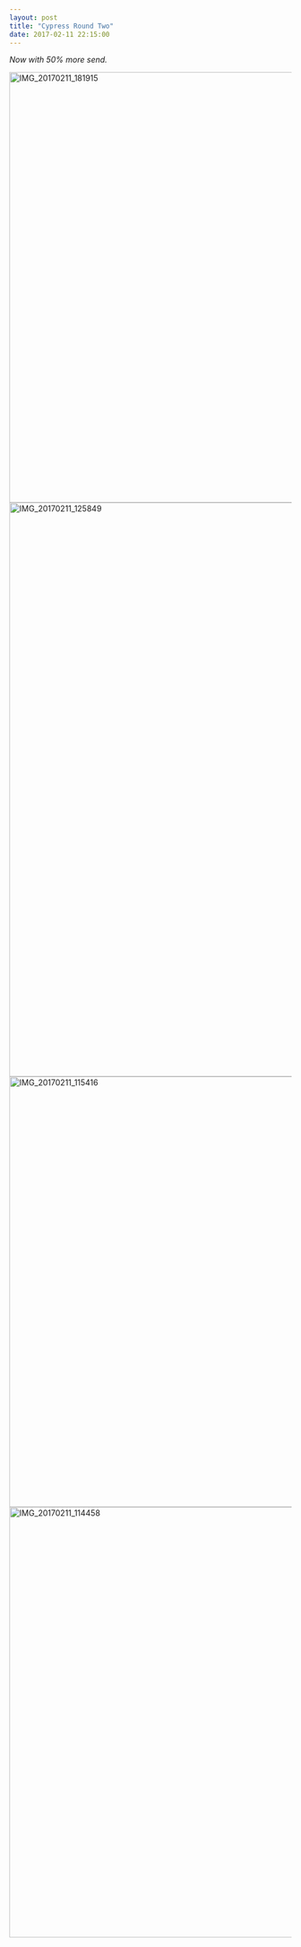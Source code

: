 ```yaml
---
layout: post
title: "Cypress Round Two"
date: 2017-02-11 22:15:00
---
```


*Now with 50% more send.*

<a data-flickr-embed="true"  href="https://www.flickr.com/photos/alexanderyshi/32746019861/in/datetaken/" title="IMG_20170211_181915"><img src="https://c1.staticflickr.com/3/2620/32746019861_b1b3fcee56_b.jpg" width="1024" height="768" alt="IMG_20170211_181915"></a><script async src="//embedr.flickr.com/assets/client-code.js" charset="utf-8"></script>
<a data-flickr-embed="true"  href="https://www.flickr.com/photos/alexanderyshi/32746021791/in/datetaken/" title="IMG_20170211_125849"><img src="https://c1.staticflickr.com/3/2073/32746021791_65aaf6c71d_b.jpg" width="768" height="1024" alt="IMG_20170211_125849"></a><script async src="//embedr.flickr.com/assets/client-code.js" charset="utf-8"></script>
<a data-flickr-embed="true"  href="https://www.flickr.com/photos/alexanderyshi/32026745124/in/dateposted-public/" title="IMG_20170211_115416"><img src="https://c1.staticflickr.com/3/2021/32026745124_0826e3544f_b.jpg" width="1024" height="768" alt="IMG_20170211_115416"></a><script async src="//embedr.flickr.com/assets/client-code.js" charset="utf-8"></script>
<a data-flickr-embed="true"  href="https://www.flickr.com/photos/alexanderyshi/32026744474/in/dateposted-public/" title="IMG_20170211_114458"><img src="https://c1.staticflickr.com/3/2814/32026744474_a8af7683c9_b.jpg" width="1024" height="768" alt="IMG_20170211_114458"></a><script async src="//embedr.flickr.com/assets/client-code.js" charset="utf-8"></script>
